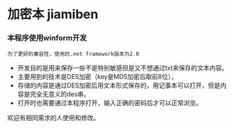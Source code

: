 # 加密本 jiamiben 
### 本程序使用winform开发
`为了更好的兼容性，使用的.net framework版本为2.0`

* 开发目的是用来保存一些不是特别敏感但是又不想通过txt来保存的文本内容。
* 主要用到的技术是DES加密（key是MD5加密后取前8位），
* 存储的内容是通过DES加密后用文本形式保存的，用记事本可以打开，但是内容是完全无意义的des串。
* 打开时也需要通过本程序打开，输入正确的密码后才可以正常浏览。

欢迎有相同需求的人使用和修改。
